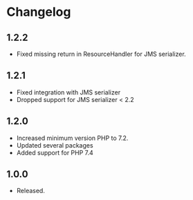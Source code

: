 Changelog
=========
1.2.2
-----

* Fixed missing return in ResourceHandler for JMS serializer.

1.2.1
-----

* Fixed integration with JMS serializer
* Dropped support for JMS serializer < 2.2

1.2.0
-----
* Increased minimum version PHP to 7.2.
* Updated several packages
* Added support for PHP 7.4

1.0.0
-----

* Released.
